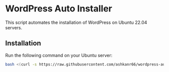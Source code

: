 # WordPress Auto Installer

This script automates the installation of WordPress on Ubuntu 22.04 servers.

## Installation

Run the following command on your Ubuntu server:

```bash
bash <(curl -s https://raw.githubusercontent.com/ashkanr66/wordpress-auto-install/main/install.sh)
